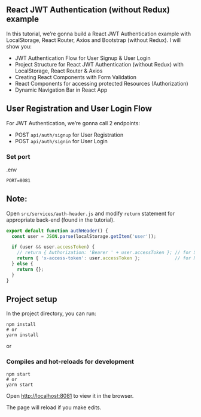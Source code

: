 ## React JWT Authentication (without Redux) example

In this tutorial, we’re gonna build a React JWT Authentication example with LocalStorage, React Router, Axios and Bootstrap (without Redux). I will show you:

- JWT Authentication Flow for User Signup & User Login
- Project Structure for React JWT Authentication (without Redux) with LocalStorage, React Router & Axios
- Creating React Components with Form Validation
- React Components for accessing protected Resources (Authorization)
- Dynamic Navigation Bar in React App

## User Registration and User Login Flow
For JWT Authentication, we’re gonna call 2 endpoints:

- POST `api/auth/signup` for User Registration
- POST `api/auth/signin` for User Login



### Set port
.env
```
PORT=8081
```

## Note:
Open `src/services/auth-header.js` and modify `return` statement for appropriate back-end (found in the tutorial).

```js
export default function authHeader() {
  const user = JSON.parse(localStorage.getItem('user'));

  if (user && user.accessToken) {
    // return { Authorization: 'Bearer ' + user.accessToken }; // for Spring Boot back-end
    return { 'x-access-token': user.accessToken };             // for Node.js Express back-end
  } else {
    return {};
  }
}
```

## Project setup

In the project directory, you can run:

```
npm install
# or
yarn install
```

or

### Compiles and hot-reloads for development

```
npm start
# or
yarn start
```

Open [http://localhost:8081](http://localhost:8081) to view it in the browser.

The page will reload if you make edits.
